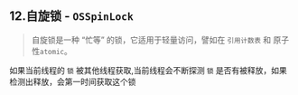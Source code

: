 ## 12.自旋锁 - `OSSpinLock`

> 自旋锁是一种 “忙等” 的锁，它适用于轻量访问，譬如在 `引用计数表` 和 原子性`atomic`。

如果当前线程的 `锁` 被其他线程获取,当前线程会不断探测 `锁` 是否有被释放，如果检测出释放，会第一时间获取这个锁

